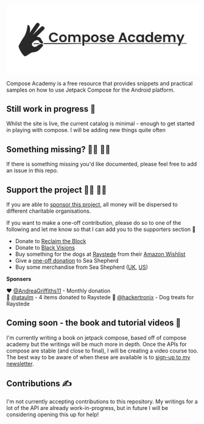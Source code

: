 
![Compose Academy](compose_academy.png)

Compose Academy is a free resource that provides snippets and practical samples on how to use Jetpack Compose for the Android platform.

## Still work in progress 🚧

Whilst the site is live, the current catalog is minimal - enough to get started in playing with compose. I will be adding new things quite often

## Something missing? 🕵️‍♂️ 🕵️‍♀️

If there is something missing you'd like documented, please feel free to add an issue in this repo.

## Support the project 🙇‍♂️ 🙇‍♀️

If you are able to [sponsor this project](https://github.com/sponsors/hitherejoe), all money will be dispersed to different charitable organisations.

If you want to make a one-off contribution, please do so to one of the following and let me know so that I can add you to the supporters section 🙂

- Donate to [Reclaim the Block](https://www.reclaimtheblock.org/home/#about)
- Donate to [Black Visions](https://www.blackvisionsmn.org/)
- Buy something for the dogs at [Raystede](https://www.raystede.org/) from their [Amazon Wishlist](https://www.amazon.co.uk/gp/registry/wishlist/4X1FCQP5NDIE)
- Give a [one-off donation](https://www.seashepherd.org.uk/support-us/donate-monthly.html) to Sea Shepherd
- Buy some merchandise from Sea Shepherd ([UK](https://seashepherduktrading.org/), [US](https://shop.seashepherd.org/))

**Sponsers**

  ♥️ [@AndreaGriffiths11](https://github.com/AndreaGriffiths11) - Monthly donation   
  🐶 [@ataulm](https://github.com/ataulm) - 4 items donated to Raystede
  🐶 [@hackertronix](https://github.com/hackertronix) - Dog treats for Raystede

## Coming soon - the book and tutorial videos 📰

I'm currently writing a book on jetpack compose, based off of compose academy but the writings will be much more in depth. Once the APIs for compose are stable (and close to final), I will be creating a video course too. The best way to be aware of when these are available is to [sign-up to my newsletter](https://mailchi.mp/648900712412/signup_exploring_mobile_development).

## Contributions ✍️

I'm not currently accepting contributions to this repository. My writings for a lot of the API are already work-in-progress, but in future I will be considering opening this up for help!
